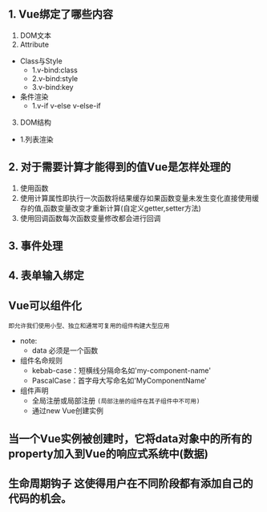## 1. Vue绑定了哪些内容
1. DOM文本  
2. Attribute
  - Class与Style  
    - 1.v-bind:class
    - 2.v-bind:style
    - 3.v-bind:key
  - 条件渲染
    - 1.v-if v-else v-else-if
3. DOM结构  
  - 1.列表渲染  
## 2. 对于需要计算才能得到的值Vue是怎样处理的  
1. 使用函数
2. 使用计算属性即执行一次函数将结果缓存如果函数变量未发生变化直接使用缓存的值,函数变量改变才重新计算(自定义getter,setter方法)
3. 使用回调函数每次函数变量修改都会进行回调
## 3. 事件处理
## 4. 表单输入绑定

##  Vue可以组件化
`即允许我们使用小型、独立和通常可复用的组件构建大型应用`
 - note:
   - data 必须是一个函数
 - 组件名命规则
   - kebab-case：短横线分隔命名如'my-component-name'
   - PascalCase：首字母大写命名如'MyComponentName'
 - 组件声明
   - 全局注册或局部注册 `(局部注册的组件在其子组件中不可用)`
   - 通过new Vue创建实例
## 当一个Vue实例被创建时，它将data对象中的所有的property加入到Vue的响应式系统中(数据)
## 生命周期钩子 这使得用户在不同阶段都有添加自己的代码的机会。